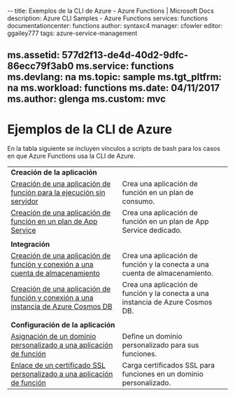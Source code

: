 -- title: Exemplos de la CLI de Azure - Azure Functions | Microsoft Docs description: Azure CLI Samples - Azure Functions services: functions documentationcenter: functions author: syntaxc4 manager: cfowler editor: ggailey777 tags: azure-service-management

ms.assetid: 577d2f13-de4d-40d2-9dfc-86ecc79f3ab0 ms.service: functions ms.devlang: na ms.topic: sample ms.tgt_pltfrm: na ms.workload: functions ms.date: 04/11/2017 ms.author: glenga ms.custom: mvc
---
# <a name="azure-cli-samples"></a>Ejemplos de la CLI de Azure

En la tabla siguiente se incluyen vínculos a scripts de bash para los casos en que Azure Functions usa la CLI de Azure.

| | |
|-|-|
|**Creación de la aplicación**||
| [Creación de una aplicación de función para la ejecución sin servidor](scripts/functions-cli-create-serverless.md) | Crea una aplicación de función en un plan de consumo.  |
| [Creación de una aplicación de función en un plan de App Service](scripts/functions-cli-create-app-service-plan.md) | Crea una aplicación de función en un plan de App Service dedicado. |
| | |
|**Integración**||
| [Creación de una aplicación de función y conexión a una cuenta de almacenamiento](scripts/functions-cli-create-function-app-connect-to-storage-account.md) | Crea una aplicación de función y la conecta a una cuenta de almacenamiento. |
| [Creación de una aplicación de función y conexión a una instancia de Azure Cosmos DB](scripts/functions-cli-create-function-app-connect-to-cosmos-db.md) | Crea una aplicación de función y la conecta a una instancia de Azure Cosmos DB. |
| | |
|**Configuración de la aplicación**||
| [Asignación de un dominio personalizado a una aplicación de función](scripts/functions-cli-configure-custom-domain.md) | Define un dominio personalizado para sus funciones.  |
| [Enlace de un certificado SSL personalizado a una aplicación de función](scripts/functions-cli-configure-ssl-certificate.md)  |  Carga certificados SSL para funciones en un dominio personalizado. |
<!--

|**Scale app**||

|**Connect app to resources**||
-->
